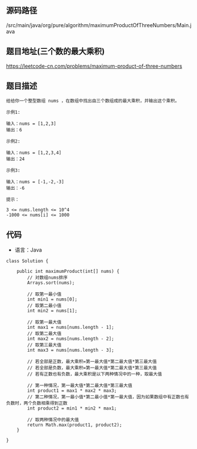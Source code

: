 ## 源码路径

/src/main/java/org/pure/algorithm/maximumProductOfThreeNumbers/Main.java

## 题目地址(三个数的最大乘积)

https://leetcode-cn.com/problems/maximum-product-of-three-numbers

## 题目描述

```
给给你一个整型数组 nums ，在数组中找出由三个数组成的最大乘积，并输出这个乘积。

示例1:

输入：nums = [1,2,3]
输出：6

示例2:

输入：nums = [1,2,3,4]
输出：24

示例3:

输入：nums = [-1,-2,-3]
输出：-6

提示：

3 <= nums.length <= 10^4
-1000 <= nums[i] <= 1000
```

## 代码

- 语言：Java

```
class Solution {

    public int maximumProduct(int[] nums) {
        // 对数组nums排序
        Arrays.sort(nums);

        // 取第一最小值
        int min1 = nums[0];
        // 取第二最小值
        int min2 = nums[1];

        // 取第一最大值
        int max1 = nums[nums.length - 1];
        // 取第二最大值
        int max2 = nums[nums.length - 2];
        // 取第三最大值
        int max3 = nums[nums.length - 3];

        // 若全部是正数，最大乘积=第一最大值*第二最大值*第三最大值
        // 若全部是负数，最大乘积=第一最大值*第二最大值*第三最大值
        // 若有正数也有负数，最大乘积是以下两种情况中的一种，取最大值

        // 第一种情况，第一最大值*第二最大值*第三最大值
        int product1 = max1 * max2 * max3;
        // 第二种情况，第一最小值*第二最小值*第一最大值，因为如果数组中有正数也有负数时，两个负数相乘得到正数
        int product2 = min1 * min2 * max1;

        // 取两种情况中的最大值
        return Math.max(product1, product2);
    }

}
```